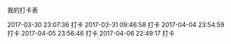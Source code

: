 我的打卡表


2017-03-30 23:07:36  打卡
2017-03-31 09:46:58  打卡
2017-04-04 23:54:59  打卡
2017-04-05 23:56:46  打卡
2017-04-06 22:49:17  打卡
